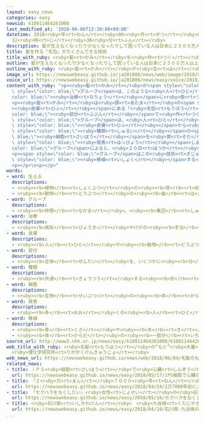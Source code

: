```yaml
---
layout: easy_news
categories: easy
newsid: k10011464261000
last_modified_at: '2018-06-06T12:30:00+09:00'
datetime: 2018<ruby>年<rt>ねん</rt></ruby>06<ruby>月<rt>がつ</rt></ruby>06<ruby>日<rt>にち</rt></ruby>
  12<ruby>時<rt>じ</rt></ruby>30<ruby>分<rt>ふん</rt></ruby>
description: 髪が生えなくなったり少なくなったりして困っている人は日本に２５００万人以上いると言われています。
title: 髪を作る「毛包」がたくさんできる技術
title_with_ruby: <ruby>髪<rt>かみ</rt></ruby>を<ruby>作<rt>つく</rt></ruby>る「<ruby>毛包<rt>もうほう</rt></ruby>」がたくさんできる<ruby>技術<rt>ぎじゅつ</rt></ruby>
outline: 髪が生えなくなったり少なくなったりして困っている人は日本に２５００万人以上いると言われています。
outline_with_ruby: <ruby>髪<rt>かみ</rt></ruby>が<ruby>生<rt>は</rt></ruby>えなくなったり<ruby>少<rt>すく</rt></ruby>なくなったりして<ruby>困<rt>こま</rt></ruby>っている<ruby>人<rt>ひと</rt></ruby>は<ruby>日本<rt>にっぽん</rt></ruby>に２５００<ruby>万<rt>まん</rt></ruby><ruby>人<rt>にん</rt></ruby><ruby>以上<rt>いじょう</rt></ruby>いると<ruby>言<rt>い</rt></ruby>われています。
image_url: https://newswebeasy.github.io/ja201806/news/web/image/2018/06/04/K10011464261_1806041744_1806041748_01_03.jpg
voice_url: https://newswebeasy.github.io/ja201806/news/easy/voice/2018/06/06/k10011464261000.mp4
content_with_ruby: "<p><ruby>髪<rt>かみ</rt></ruby>が<span style=\"color: blue;\"><ruby>生<rt>は</rt></ruby>え</span>なくなったり<ruby>少<rt>すく</rt></ruby>なくなったりして<ruby>困<rt>こま</rt></ruby>っている<ruby>人<rt>ひと</rt></ruby>は<ruby>日本<rt>にっぽん</rt></ruby>に２５００<ruby>万<rt>まん</rt></ruby><ruby>人<rt>にん</rt></ruby><ruby>以上<rt>いじょう</rt></ruby>いると<ruby>言<rt>い</rt></ruby>われています。<ruby>理化学研究所<rt>りかがくけんきゅうしょ</rt></ruby>などの<span\
  \ style=\"color: blue;\">グループ</span>は、このような<ruby>人<rt>ひと</rt></ruby>たちの<span style=\"\
  color: blue;\"><ruby>治療<rt>ちりょう</rt></ruby></span>に<ruby>使<rt>つか</rt></ruby>う<ruby>新<rt>あたら</rt></ruby>しい<ruby>技術<rt>ぎじゅつ</rt></ruby>を<ruby>研究<rt>けんきゅう</rt></ruby>しています。</p>\n\
  <p><ruby>髪<rt>かみ</rt></ruby>は<ruby>頭<rt>あたま</rt></ruby>の<span style=\"color: blue;\"\
  ><ruby>皮膚<rt>ひふ</rt></ruby></span>にある「<ruby>毛包<rt>もうほう</rt></ruby>」という<span style=\"\
  color: blue;\"><ruby>部分<rt>ぶぶん</rt></ruby></span>で<ruby>作<rt>つく</rt></ruby>られます。<span\
  \ style=\"color: blue;\">グループ</span>は、<ruby>人<rt>ひと</rt></ruby>の<ruby>頭<rt>あたま</rt></ruby>の<span\
  \ style=\"color: blue;\"><ruby>皮膚<rt>ひふ</rt></ruby></span>から<ruby>取<rt>と</rt></ruby>った３<span\
  \ style=\"color: blue;\"><ruby>種類<rt>しゅるい</rt></ruby></span>の<span style=\"color:\
  \ blue;\"><ruby>細胞<rt>さいぼう</rt></ruby></span>を<ruby>育<rt>そだ</rt></ruby>てて、<ruby>毛包<rt>もうほう</rt></ruby>をたくさん<ruby>作<rt>つく</rt></ruby>る<ruby>技術<rt>ぎじゅつ</rt></ruby>を<span\
  \ style=\"color: blue;\"><ruby>発表<rt>はっぴょう</rt></ruby></span>しました。<span style=\"\
  color: blue;\">グループ</span>によると、<ruby>２０日<rt>はつか</rt></ruby>ぐらいで５０００の<ruby>毛包<rt>もうほう</rt></ruby>ができます。５０００の<ruby>毛包<rt>もうほう</rt></ruby>で<ruby>髪<rt>かみ</rt></ruby>を１<ruby>万<rt>まん</rt></ruby><ruby>本<rt>ぼん</rt></ruby>ぐらい<ruby>作<rt>つく</rt></ruby>ることができます。</p>\n\
  <p><span style=\"color: blue;\">グループ</span>はこの<ruby>技術<rt>ぎじゅつ</rt></ruby>が<ruby>安全<rt>あんぜん</rt></ruby>かどうか<ruby>調<rt>しら</rt></ruby>べるため、<ruby>作<rt>つく</rt></ruby>った<ruby>毛包<rt>もうほう</rt></ruby>を<ruby>動物<rt>どうぶつ</rt></ruby>に<span\
  \ style=\"color: blue;\"><ruby>移植<rt>いしょく</rt></ruby></span>する<ruby>試験<rt>しけん</rt></ruby>を７<ruby>月<rt>がつ</rt></ruby>に<ruby>始<rt>はじ</rt></ruby>めることにしています。</p>\n\
  <p></p>\n<p></p>"
words:
- word: 生える
  descriptions:
  - <ruby><rb>植物</rb><rt>しょくぶつ</rt></ruby>の<ruby><rb>芽</rb><rt>め</rt></ruby>や<ruby><rb>根</rb><rt>ね</rt></ruby>が<ruby><rb>出</rb><rt>で</rt></ruby>る。また、のびて<ruby><rb>育</rb><rt>そだ</rt></ruby>つ。
  - <ruby><rb>動物</rb><rt>どうぶつ</rt></ruby>の<ruby><rb>歯</rb><rt>は</rt></ruby>やひげ、<ruby><rb>毛</rb><rt>け</rt></ruby>がのび<ruby><rb>出</rb><rt>で</rt></ruby>る。
- word: グループ
  descriptions:
  - <ruby><rb>仲間</rb><rt>なかま</rt></ruby>。<ruby><rb>集団</rb><rt>しゅうだん</rt></ruby>。
- word: 治療
  descriptions:
  - <ruby><rb>病気</rb><rt>びょうき</rt></ruby>やけがの<ruby><rb>手当</rb><rt>てあ</rt></ruby>てをして<ruby><rb>治</rb><rt>なお</rt></ruby>すこと。
- word: 皮膚
  descriptions:
  - <ruby><rb>人</rb><rt>ひと</rt></ruby>や<ruby><rb>動物</rb><rt>どうぶつ</rt></ruby>の<ruby><rb>体</rb><rt>からだ</rt></ruby>を<ruby><rb>包</rb><rt>つつ</rt></ruby>んでいる<ruby><rb>皮</rb><rt>かわ</rt></ruby>。<ruby><rb>肌</rb><rt>はだ</rt></ruby>。
- word: 部分
  descriptions:
  - <ruby><rb>全体</rb><rt>ぜんたい</rt></ruby>を、いくつかに<ruby><rb>分</rb><rt>わ</rt></ruby>けたものの<ruby><rb>一</rb><rt>ひと</rt></ruby>つ。
- word: 種類
  descriptions:
  - <ruby><rb>共通</rb><rt>きょうつう</rt></ruby>する<ruby><rb>形</rb><rt>かたち</rt></ruby>や<ruby><rb>性質</rb><rt>せいしつ</rt></ruby>によって<ruby><rb>分</rb><rt>わ</rt></ruby>けたもの。
- word: 細胞
  descriptions:
  - <ruby><rb>生物</rb><rt>せいぶつ</rt></ruby>の<ruby><rb>体</rb><rt>からだ</rt></ruby>を<ruby><rb>組</rb><rt>く</rt></ruby>み<ruby><rb>立</rb><rt>た</rt></ruby>てている、いちばん<ruby><rb>小</rb><rt>ちい</rt></ruby>さい<ruby><rb>単位</rb><rt>たんい</rt></ruby>。
- word: 発表
  descriptions:
  - <ruby><rb>多</rb><rt>おお</rt></ruby>くの<ruby><rb>人</rb><rt>ひと</rt></ruby>に<ruby><rb>広</rb><rt>ひろ</rt></ruby>く<ruby><rb>知</rb><rt>し</rt></ruby>らせること。
- word: 移植
  descriptions:
  - <ruby><rb>草</rb><rt>くさ</rt></ruby>や<ruby><rb>木</rb><rt>き</rt></ruby>を、ほかの<ruby><rb>場所</rb><rt>ばしょ</rt></ruby>に<ruby><rb>植</rb><rt>う</rt></ruby>えかえること。
  - <ruby><rb>体</rb><rt>からだ</rt></ruby>の<ruby><rb>一部分</rb><rt>いちぶぶん</rt></ruby>を、ほかの<ruby><rb>部分</rb><rt>ぶぶん</rt></ruby>やほかの<ruby><rb>人</rb><rt>ひと</rt></ruby>に<ruby><rb>移</rb><rt>うつ</rt></ruby>しかえること。
source_url: http://www3.nhk.or.jp/news/easy/k10011464261000/k10011464261000.html
web_title_with_ruby: <ruby>毛髪<rt>もうはつ</rt></ruby>の“もと”<ruby>大量<rt>たいりょう</rt></ruby>に<ruby>作<rt>つく</rt></ruby>る<ruby>技術<rt>ぎじゅつ</rt></ruby>を<ruby>開発<rt>かいはつ</rt></ruby>
  <ruby>理化学研究所<rt>りかがくけんきゅうじょ</rt></ruby>
web_news_url: https://newswebeasy.github.io/news/web/2018/06/04/毛髪のもと大量に作る技術を開発-理化学研究所
related_news:
- title: ｉＰＳ<ruby>細胞<rt>さいぼう</rt></ruby>で<ruby>心臓<rt>しんぞう</rt></ruby>の<ruby>病気<rt>びょうき</rt></ruby>の<ruby>治療<rt>ちりょう</rt></ruby>をすることが<ruby>決<rt>き</rt></ruby>まる
  url: https://newswebeasy.github.io/news/easy/2018/05/17/iPS細胞で心臓の病気の治療をすることが決まる
- title: 「２<ruby>万<rt>まん</rt></ruby>７０００<ruby>年<rt>ねん</rt></ruby><ruby>前<rt>まえ</rt></ruby>にこのような<ruby>顔<rt>かお</rt></ruby>の<ruby>人<rt>ひと</rt></ruby>が<ruby>日本<rt>にっぽん</rt></ruby>にいた」
  url: https://newswebeasy.github.io/news/easy/2018/04/24/2万7000年前にこのような顔の人が日本にいた
- title: 「セクハラをなくしたい」<ruby>女性<rt>じょせい</rt></ruby>の<ruby>記者<rt>きしゃ</rt></ruby>がグループを<ruby>作<rt>つく</rt></ruby>る
  url: https://newswebeasy.github.io/news/easy/2018/05/16/セクハラをなくしたい女性の記者がグループを作る
- title: <ruby>石川県<rt>いしかわけん</rt></ruby>　<ruby>九谷焼<rt>くたにやき</rt></ruby>のアクセサリーを<ruby>自動販売機<rt>じどうはんばいき</rt></ruby>で<ruby>売<rt>う</rt></ruby>る
  url: https://newswebeasy.github.io/news/easy/2018/04/18/石川県-九谷焼のアクセサリーを自動販売機で売る
...
```

